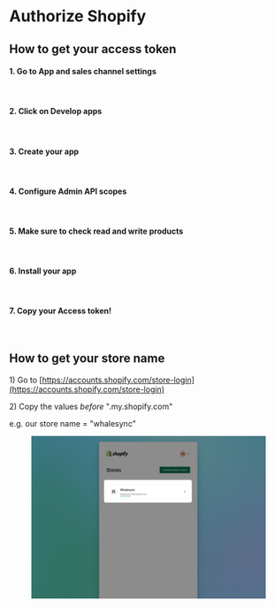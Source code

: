 # Authorize Shopify

## How to get your access token

#### 1. Go to App and sales channel settings

<figure><img src="https://images.tango.us/workflows/bc8daaac-834b-4df3-a66d-a1010968825a/steps/96630f45-4f16-40ad-9232-c9f901445fc3/b2a30be6-32e3-4789-aba4-2edf55db9bb2.png?fm=png&#x26;crop=focalpoint&#x26;fit=crop&#x26;fp-x=0.5000&#x26;fp-y=0.5000&#x26;w=1200&#x26;border=2%2CF4F2F7&#x26;border-radius=8%2C8%2C8%2C8&#x26;border-radius-inner=8%2C8%2C8%2C8&#x26;blend-align=bottom&#x26;blend-mode=normal&#x26;blend-x=0&#x26;blend-w=1200&#x26;blend64=aHR0cHM6Ly9pbWFnZXMudGFuZ28udXMvc3RhdGljL21hZGUtd2l0aC10YW5nby13YXRlcm1hcmstdjIucG5n&#x26;mark-x=327&#x26;mark-y=251&#x26;m64=aHR0cHM6Ly9pbWFnZXMudGFuZ28udXMvc3RhdGljL2JsYW5rLnBuZz9tYXNrPWNvcm5lcnMmYm9yZGVyPTQlMkNGRjc0NDImdz01MjQmaD0zNSZmaXQ9Y3JvcCZjb3JuZXItcmFkaXVzPTEw" alt=""><figcaption></figcaption></figure>

#### 2. Click on Develop apps

<figure><img src="https://images.tango.us/workflows/bc8daaac-834b-4df3-a66d-a1010968825a/steps/53cc4af1-fc16-403b-8144-954d450647d4/6724fdef-12db-4bcc-89d9-86d40622a9cc.png?fm=png&#x26;crop=focalpoint&#x26;fit=crop&#x26;fp-x=0.5000&#x26;fp-y=0.5000&#x26;w=1200&#x26;border=2%2CF4F2F7&#x26;border-radius=8%2C8%2C8%2C8&#x26;border-radius-inner=8%2C8%2C8%2C8&#x26;blend-align=bottom&#x26;blend-mode=normal&#x26;blend-x=0&#x26;blend-w=1200&#x26;blend64=aHR0cHM6Ly9pbWFnZXMudGFuZ28udXMvc3RhdGljL21hZGUtd2l0aC10YW5nby13YXRlcm1hcmstdjIucG5n&#x26;mark-x=853&#x26;mark-y=91&#x26;m64=aHR0cHM6Ly9pbWFnZXMudGFuZ28udXMvc3RhdGljL2JsYW5rLnBuZz9tYXNrPWNvcm5lcnMmYm9yZGVyPTQlMkNGRjc0NDImdz05NSZoPTM1JmZpdD1jcm9wJmNvcm5lci1yYWRpdXM9MTA%3D" alt=""><figcaption></figcaption></figure>

#### 3. Create your app

<figure><img src="https://images.tango.us/workflows/bc8daaac-834b-4df3-a66d-a1010968825a/steps/98624e57-6f76-44ee-89d5-80cb7da73094/7de4b427-f4e8-4d00-ace0-74f2944bdcc2.png?fm=png&#x26;crop=focalpoint&#x26;fit=crop&#x26;fp-x=0.5000&#x26;fp-y=0.5000&#x26;w=1200&#x26;border=2%2CF4F2F7&#x26;border-radius=8%2C8%2C8%2C8&#x26;border-radius-inner=8%2C8%2C8%2C8&#x26;blend-align=bottom&#x26;blend-mode=normal&#x26;blend-x=0&#x26;blend-w=1200&#x26;blend64=aHR0cHM6Ly9pbWFnZXMudGFuZ28udXMvc3RhdGljL21hZGUtd2l0aC10YW5nby13YXRlcm1hcmstdjIucG5n&#x26;mark-x=364&#x26;mark-y=326&#x26;m64=aHR0cHM6Ly9pbWFnZXMudGFuZ28udXMvc3RhdGljL2JsYW5rLnBuZz9tYXNrPWNvcm5lcnMmYm9yZGVyPTQlMkNGRjc0NDImdz00NzQmaD0zNSZmaXQ9Y3JvcCZjb3JuZXItcmFkaXVzPTEw" alt=""><figcaption></figcaption></figure>

#### 4. Configure Admin API scopes

<figure><img src="https://images.tango.us/workflows/bc8daaac-834b-4df3-a66d-a1010968825a/steps/6659a590-7d35-4e65-b750-703f09b5a850/343251e4-ef35-4143-8389-2f4f0cce9221.png?fm=png&#x26;crop=focalpoint&#x26;fit=crop&#x26;fp-x=0.5000&#x26;fp-y=0.5000&#x26;w=1200&#x26;border=2%2CF4F2F7&#x26;border-radius=8%2C8%2C8%2C8&#x26;border-radius-inner=8%2C8%2C8%2C8&#x26;blend-align=bottom&#x26;blend-mode=normal&#x26;blend-x=0&#x26;blend-w=1200&#x26;blend64=aHR0cHM6Ly9pbWFnZXMudGFuZ28udXMvc3RhdGljL21hZGUtd2l0aC10YW5nby13YXRlcm1hcmstdjIucG5n&#x26;mark-x=394&#x26;mark-y=382&#x26;m64=aHR0cHM6Ly9pbWFnZXMudGFuZ28udXMvc3RhdGljL2JsYW5rLnBuZz9tYXNrPWNvcm5lcnMmYm9yZGVyPTQlMkNGRjc0NDImdz0xNzMmaD0zMCZmaXQ9Y3JvcCZjb3JuZXItcmFkaXVzPTEw" alt=""><figcaption></figcaption></figure>

#### 5. Make sure to check read and write products

<figure><img src="https://images.tango.us/workflows/bc8daaac-834b-4df3-a66d-a1010968825a/steps/0082e259-378c-40b4-92b3-9241feb960b5/a4bf67c8-f43d-4e32-967d-1b4a2f98a2e8.png?fm=png&#x26;crop=focalpoint&#x26;fit=crop&#x26;fp-x=0.5012&#x26;fp-y=0.6953&#x26;fp-z=2.2320&#x26;w=1200&#x26;border=2%2CF4F2F7&#x26;border-radius=8%2C8%2C8%2C8&#x26;border-radius-inner=8%2C8%2C8%2C8&#x26;blend-align=bottom&#x26;blend-mode=normal&#x26;blend-x=0&#x26;blend-w=1200&#x26;blend64=aHR0cHM6Ly9pbWFnZXMudGFuZ28udXMvc3RhdGljL21hZGUtd2l0aC10YW5nby13YXRlcm1hcmstdjIucG5n&#x26;mark-x=100&#x26;mark-y=357&#x26;m64=aHR0cHM6Ly9pbWFnZXMudGFuZ28udXMvc3RhdGljL2JsYW5rLnBuZz9tYXNrPWNvcm5lcnMmYm9yZGVyPTYlMkNGRjc0NDImdz0xMDAyJmg9MjU5JmZpdD1jcm9wJmNvcm5lci1yYWRpdXM9MTA%3D" alt=""><figcaption></figcaption></figure>

#### 6. Install your app

<figure><img src="https://images.tango.us/workflows/bc8daaac-834b-4df3-a66d-a1010968825a/steps/01b9dce5-677d-4d46-8ef3-376b83c2b273/b89dcb52-cc5a-44c3-8269-25d2a69366ec.png?fm=png&#x26;crop=focalpoint&#x26;fit=crop&#x26;fp-x=0.5000&#x26;fp-y=0.5000&#x26;w=1200&#x26;border=2%2CF4F2F7&#x26;border-radius=8%2C8%2C8%2C8&#x26;border-radius-inner=8%2C8%2C8%2C8&#x26;blend-align=bottom&#x26;blend-mode=normal&#x26;blend-x=0&#x26;blend-w=1200&#x26;blend64=aHR0cHM6Ly9pbWFnZXMudGFuZ28udXMvc3RhdGljL21hZGUtd2l0aC10YW5nby13YXRlcm1hcmstdjIucG5n&#x26;mark-x=994&#x26;mark-y=91&#x26;m64=aHR0cHM6Ly9pbWFnZXMudGFuZ28udXMvc3RhdGljL2JsYW5rLnBuZz9tYXNrPWNvcm5lcnMmYm9yZGVyPTQlMkNGRjc0NDImdz04NSZoPTM1JmZpdD1jcm9wJmNvcm5lci1yYWRpdXM9MTA%3D" alt=""><figcaption></figcaption></figure>

#### 7. Copy your Access token!

<figure><img src="https://images.tango.us/workflows/bc8daaac-834b-4df3-a66d-a1010968825a/steps/b073da90-5b47-4aed-9b35-6b56b64d1a27/5db75d97-3786-4cf2-aa55-571fafef6e75.png?fm=png&#x26;crop=focalpoint&#x26;fit=crop&#x26;fp-x=0.4631&#x26;fp-y=0.5736&#x26;fp-z=1.7561&#x26;w=1200&#x26;border=2%2CF4F2F7&#x26;border-radius=8%2C8%2C8%2C8&#x26;border-radius-inner=8%2C8%2C8%2C8&#x26;blend-align=bottom&#x26;blend-mode=normal&#x26;blend-x=0&#x26;blend-w=1200&#x26;blend64=aHR0cHM6Ly9pbWFnZXMudGFuZ28udXMvc3RhdGljL21hZGUtd2l0aC10YW5nby13YXRlcm1hcmstdjIucG5n&#x26;mark-x=316&#x26;mark-y=362&#x26;m64=aHR0cHM6Ly9pbWFnZXMudGFuZ28udXMvc3RhdGljL2JsYW5rLnBuZz9tYXNrPWNvcm5lcnMmYm9yZGVyPTYlMkNGRjc0NDImdz01NjgmaD02MiZmaXQ9Y3JvcCZjb3JuZXItcmFkaXVzPTEw" alt=""><figcaption></figcaption></figure>



## How to get your store name

1\) Go to [https://accounts.shopify.com/store-login](https://accounts.shopify.com/store-login)

2\) Copy the values _before_ ".my.shopify.com"

e.g. our store name = "whalesync"

<figure><img src="../../.gitbook/assets/CleanShot 2023-06-26 at 15.36.00.png" alt=""><figcaption></figcaption></figure>

